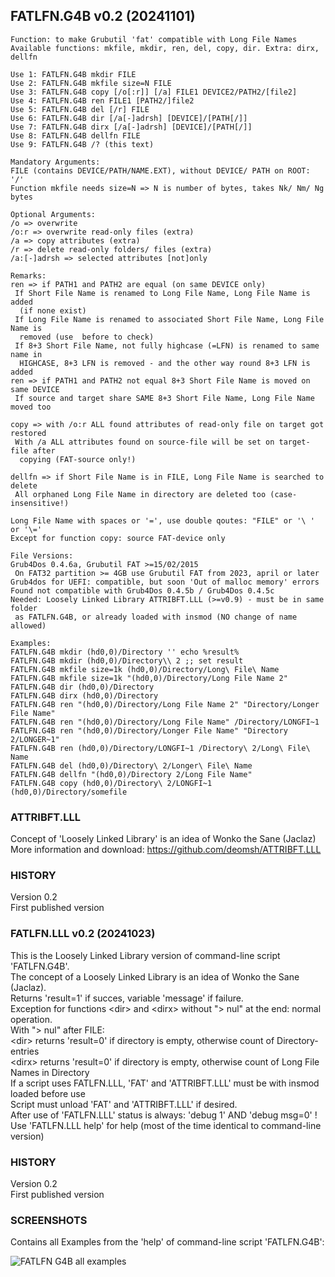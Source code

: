 ## FATLFN.G4B v0.2 (20241101)

<pre><code>Function: to make Grubutil 'fat' compatible with Long File Names
Available functions: mkfile, mkdir, ren, del, copy, dir. Extra: dirx, dellfn

Use 1: FATLFN.G4B mkdir FILE
Use 2: FATLFN.G4B mkfile size=N FILE
Use 3: FATLFN.G4B copy [/o[:r]] [/a] FILE1 DEVICE2/PATH2/[file2]
Use 4: FATLFN.G4B ren FILE1 [PATH2/]file2
Use 5: FATLFN.G4B del [/r] FILE
Use 6: FATLFN.G4B dir [/a[-]adrsh] [DEVICE]/[PATH[/]]
Use 7: FATLFN.G4B dirx [/a[-]adrsh] [DEVICE]/[PATH[/]]
Use 8: FATLFN.G4B dellfn FILE
Use 9: FATLFN.G4B /? (this text)

Mandatory Arguments:
FILE (contains DEVICE/PATH/NAME.EXT), without DEVICE/ PATH on ROOT: '/'
Function mkfile needs size=N => N is number of bytes, takes Nk/ Nm/ Ng bytes

Optional Arguments:
/o => overwrite
/o:r => overwrite read-only files (extra)
/a => copy attributes (extra)
/r => delete read-only folders/ files (extra)
/a:[-]adrsh => selected attributes [not]only

Remarks:
ren => if PATH1 and PATH2 are equal (on same DEVICE only)
 If Short File Name is renamed to Long File Name, Long File Name is added
  (if none exist)
 If Long File Name is renamed to associated Short File Name, Long File Name is
  removed (use <dirx> before to check)
 If 8+3 Short File Name, not fully highcase (=LFN) is renamed to same name in
  HIGHCASE, 8+3 LFN is removed - and the other way round 8+3 LFN is added
ren => if PATH1 and PATH2 not equal 8+3 Short File Name is moved on same DEVICE
 If source and target share SAME 8+3 Short File Name, Long File Name moved too
    
copy => with /o:r ALL found attributes of read-only file on target got restored
 With /a ALL attributes found on source-file will be set on target-file after
  copying (FAT-source only!)
    
dellfn => if Short File Name is in FILE, Long File Name is searched to delete
 All orphaned Long File Name in directory are deleted too (case-insensitive!)
    
Long File Name with spaces or '=', use double qoutes: "FILE" or '\ ' or '\='
Except for function copy: source FAT-device only

File Versions:
Grub4Dos 0.4.6a, Grubutil FAT >=15/02/2015
 On FAT32 partition >= 4GB use Grubutil FAT from 2023, april or later
Grub4dos for UEFI: compatible, but soon 'Out of malloc memory' errors
Found not compatible with Grub4Dos 0.4.5b / Grub4Dos 0.4.5c
Needed: Loosely Linked Library ATTRIBFT.LLL (>=v0.9) - must be in same folder
 as FATLFN.G4B, or already loaded with insmod (NO change of name allowed)
    
Examples:
FATLFN.G4B mkdir (hd0,0)/Directory '' echo %result%
FATLFN.G4B mkdir (hd0,0)/Directory\\ 2 ;; set result
FATLFN.G4B mkfile size=1k (hd0,0)/Directory/Long\ File\ Name
FATLFN.G4B mkfile size=1k "(hd0,0)/Directory/Long File Name 2"
FATLFN.G4B dir (hd0,0)/Directory
FATLFN.G4B dirx (hd0,0)/Directory
FATLFN.G4B ren "(hd0,0)/Directory/Long File Name 2" "Directory/Longer File Name"
FATLFN.G4B ren "(hd0,0)/Directory/Long File Name" /Directory/LONGFI~1
FATLFN.G4B ren "(hd0,0)/Directory/Longer File Name" "Directory 2/LONGER~1"
FATLFN.G4B ren (hd0,0)/Directory/LONGFI~1 /Directory\ 2/Long\ File\ Name
FATLFN.G4B del (hd0,0)/Directory\ 2/Longer\ File\ Name
FATLFN.G4B dellfn "(hd0,0)/Directory 2/Long File Name"
FATLFN.G4B copy (hd0,0)/Directory\ 2/LONGFI~1 (hd0,0)/Directory/somefile</code></pre>

### ATTRIBFT.LLL
Concept of 'Loosely Linked Library' is an idea of Wonko the Sane (Jaclaz)  
More information and download: https://github.com/deomsh/ATTRIBFT.LLL  

### HISTORY
Version 0.2  
First published version

### FATLFN.LLL v0.2 (20241023)

This is the Loosely Linked Library version of command-line script 'FATLFN.G4B'.  
The concept of a Loosely Linked Library is an idea of Wonko the Sane (Jaclaz).  
Returns 'result=1' if succes, variable 'message' if failure.  
Exception for functions \<dir> and \<dirx> without "\> nul" at the end: normal operation.  
With "\> nul"  after FILE:  
\<dir> returns 'result=0' if directory is empty, otherwise count of Directory-entries  
\<dirx> returns 'result=0' if directory is empty, otherwise count of Long File Names in Directory  
If a script uses FATLFN.LLL, 'FAT' and 'ATTRIBFT.LLL' must be with insmod loaded before use  
Script must unload 'FAT' and 'ATTRIBFT.LLL' if desired.  
After use of 'FATLFN.LLL' status is always: 'debug 1' AND 'debug msg=0' !  
Use 'FATLFN.LLL help' for help (most of the time identical to command-line version)  

### HISTORY
Version 0.2  
First published version

### SCREENSHOTS

Contains all Examples from the 'help' of command-line script 'FATLFN.G4B':  

![FATLFN G4B all examples](https://github.com/user-attachments/assets/995832fa-c03b-4c70-a3d6-6135e47070a5)

